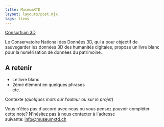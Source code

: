 ```yaml
---
title: MuseumXTD
layout: layouts/post.njk
tags: liens
---
```

 [Consortium 3D](https://3d.humanities.science/)
 
Le Conservatoire National des Données 3D, qui a pour objectif de sauvegarder les données 3D des humanités digitales, propose un livre blanc pour la numérisation de données du patrimoine. 

## A retenir
- Le livre blanc
- 2ème élément en quelques phrases  
etc. 
  
Contexte (*quelques mots sur l'auteur ou sur le projet*)




Vous n'êtes pas d'accord avec nous ou vous pensez pouvoir compléter cette note? N'hésitez pas à nous contacter à l'adresse suivante: [info@museumxtd.ch](mailto:info@museumxtd.ch)